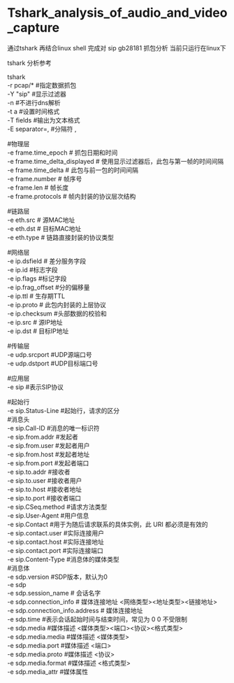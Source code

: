 # Tshark_analysis_of_audio_and_video_capture
通过tshark 再结合linux shell 完成对 sip gb28181 抓包分析 
当前只运行在linux下  



tshark 分析参考  

tshark  
-r pcap/*  #指定数据抓包  
-Y "sip"  #显示过滤器  
-n  #不进行dns解析  
-t a  #设置时间格式  
-T fields  #输出为文本格式  
-E separator=,  #分隔符 ,  
  
#物理层  
-e frame.time_epoch  # 抓包日期和时间  
-e frame.time_delta_displayed  # 使用显示过滤器后，此包与第一帧的时间间隔  
-e frame.time_delta  # 此包与前一包的时间间隔  
-e frame.number  # 帧序号  
-e frame.len    # 帧长度  
-e frame.protocols  # 帧内封装的协议层次结构    
  
#链路层  
-e eth.src  # 源MAC地址  
-e eth.dst  # 目标MAC地址  
-e eth.type  # 链路直接封装的协议类型   
  
#网络层  
-e ip.dsfield # 差分服务字段  
-e ip.id   #标志字段  
-e ip.flags #标记字段  
-e ip.frag_offset #分的偏移量  
-e ip.ttl # 生存期TTL  
-e ip.proto # 此包内封装的上层协议  
-e ip.checksum #头部数据的校验和  
-e ip.src   # 源IP地址  
-e ip.dst  # 目标IP地址  
  
#传输层      
-e udp.srcport   #UDP源端口号  
-e udp.dstport   #UDP目标端口号  
  
#应用层  
-e sip #表示SIP协议  
  
#起始行  
-e sip.Status-Line #起始行，请求的区分  
#消息头  
-e sip.Call-ID  #消息的唯一标识符  
-e sip.from.addr  #发起者  
	-e sip.from.user #发起者用户  
	-e sip.from.host #发起者地址  
	-e sip.from.port #发起者端口  
-e sip.to.addr    #接收者  
	-e sip.to.user  #接收者用户  
	-e sip.to.host  #接收者地址  
	-e sip.to.port  #接收者端口  
-e sip.CSeq.method  #请求方法类型   
-e sip.User-Agent #用户信息   
-e sip.Contact #用于为随后请求联系的具体实例，此 URI 都必须是有效的  
	-e sip.contact.user #实际连接用户    
	-e sip.contact.host #实际连接地址  
	-e sip.contact.port #实际连接端口  
-e sip.Content-Type #消息体的媒体类型   
#消息体   
-e sdp.version  #SDP版本，默认为0   
-e sdp   
-e sdp.session_name # 会话名字  
-e sdp.connection_info # 媒体连接地址 <网络类型><地址类型><链接地址>    
	-e sdp.connection_info.address # 媒体连接地址   
-e sdp.time  #表示会话起始时间与结束时间，常见为 0 0  不受限制   
-e sdp.media #媒体描述 <媒体类型><端口><协议><格式类型>  
	-e sdp.media.media #媒体描述 <媒体类型>  
	-e sdp.media.port  #媒体描述 <端口>  
	-e sdp.media.proto #媒体描述 <协议>   
	-e sdp.media.format #媒体描述 <格式类型>  
-e sdp.media_attr  #媒体属性  
  

